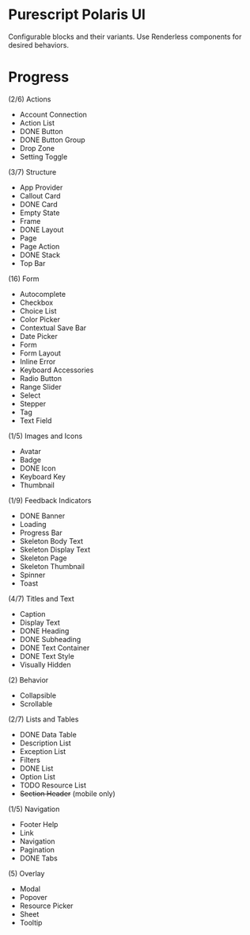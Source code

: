 # Purescript Polaris UI

Configurable blocks and their variants. Use Renderless components for desired behaviors.

# Progress

(2/6) Actions
- Account Connection
- Action List
- DONE Button
- DONE Button Group
- Drop Zone
- Setting Toggle

(3/7) Structure
- App Provider
- Callout Card
- DONE Card
- Empty State
- Frame
- DONE Layout
- Page
- Page Action
- DONE Stack
- Top Bar

(16) Form
- Autocomplete
- Checkbox
- Choice List
- Color Picker
- Contextual Save Bar
- Date Picker
- Form
- Form Layout
- Inline Error
- Keyboard Accessories
- Radio Button
- Range Slider
- Select
- Stepper
- Tag
- Text Field

(1/5) Images and Icons
- Avatar
- Badge
- DONE Icon
- Keyboard Key
- Thumbnail

(1/9) Feedback Indicators
- DONE Banner
- Loading
- Progress Bar
- Skeleton Body Text
- Skeleton Display Text
- Skeleton Page
- Skeleton Thumbnail
- Spinner
- Toast

(4/7) Titles and Text
- Caption
- Display Text
- DONE Heading
- DONE Subheading
- DONE Text Container
- DONE Text Style
- Visually Hidden

(2) Behavior
- Collapsible
- Scrollable

(2/7) Lists and Tables
- DONE Data Table
- Description List
- Exception List
- Filters
- DONE List
- Option List
- TODO Resource List
- ~~Section Header~~ (mobile only)

(1/5) Navigation
- Footer Help
- Link
- Navigation
- Pagination
- DONE Tabs

(5) Overlay
- Modal
- Popover
- Resource Picker
- Sheet
- Tooltip
